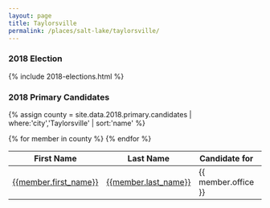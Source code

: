 ```yaml
---
layout: page
title: Taylorsville
permalink: /places/salt-lake/taylorsville/
---
```


### 2018 Election

{% include 2018-elections.html %}

### 2018 Primary Candidates
{% assign county = site.data.2018.primary.candidates | where:'city','Taylorsville' | sort:'name' %}
<table>
<thead>
  <th>First Name</th>
  <th>Last Name</th>
  <th>Candidate for</th>
  <th>City</th>
  <th>County</th>
</thead>
<tbody>
{% for member in county  %}
  <tr>
    <td><a href="{{member.id}}">{{member.first_name}}</a></td>
    <td><a href="{{member.id}}">{{member.last_name}}</a></td>
    <td>{{ member.office }}</td>
    <td><a href="../../places/{{ member.county | downcase | replace: ' ','-' }}/{{ member.city | downcase | replace: ' ','-' }}">{{ member.city }}</a></td>
    <td><a href="../../places/{{ member.county | downcase | replace: ' ','-' }}">{{ member.county }}</a></td>
  </tr>
{% endfor %}
</tbody>
</table>

